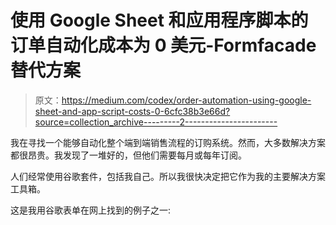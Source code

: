 # 使用 Google Sheet 和应用程序脚本的订单自动化成本为 0 美元-Formfacade 替代方案

> 原文：<https://medium.com/codex/order-automation-using-google-sheet-and-app-script-costs-0-6cfc38b3e66d?source=collection_archive---------2----------------------->

我在寻找一个能够自动化整个端到端销售流程的订购系统。然而，大多数解决方案都很昂贵。我发现了一堆好的，但他们需要每月或每年订阅。

人们经常使用谷歌套件，包括我自己。所以我很快决定把它作为我的主要解决方案工具箱。

这是我用谷歌表单在网上找到的例子之一: